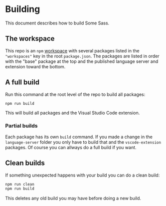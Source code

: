 # Building

This document describes how to build Some Sass.

## The workspace

This repo is an `npm` [workspace] with several packages listed in the `"workspaces"` key in the root `package.json`. The packages are listed in order with the "base" package at the top and the published language server and extension toward the bottom.

## A full build

Run this command at the root level of the repo to build all packages:

```sh
npm run build
```

This will build all packages and the Visual Studio Code extension.

### Partial builds

Each package has its own `build` command. If you made a change in the `language-server` folder you only have to build that and the `vscode-extension` packages. Of course you can allways do a full build if you want.

## Clean builds

If something unexpected happens with your build you can do a clean build:

```sh
npm run clean
npm run build
```

This deletes any old build you may have before doing a new build.

[workspace]: https://docs.npmjs.com/cli/v10/using-npm/workspaces
